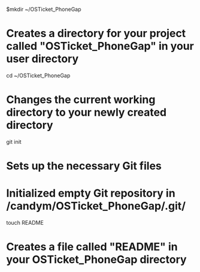 $mkdir ~/OSTicket_PhoneGap
# Creates a directory for your project called "OSTicket_PhoneGap" in your user directory

cd ~/OSTicket_PhoneGap
# Changes the current working directory to your newly created directory

git init
# Sets up the necessary Git files
# Initialized empty Git repository in /candym/OSTicket_PhoneGap/.git/

touch README
# Creates a file called "README" in your OSTicket_PhoneGap directory
 
 
